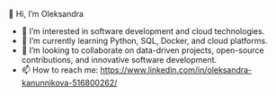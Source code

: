 👋 Hi, I’m Oleksandra
- 👀 I’m interested in software development and cloud technologies.
- 🌱 I’m currently learning Python, SQL, Docker, and cloud platforms.
- 💞️ I’m looking to collaborate on data-driven projects, open-source contributions, and innovative software development.
- 📫 How to reach me: https://www.linkedin.com/in/oleksandra-kanunnikova-516800262/


<!---
kanunnikova23/kanunnikova23 is a ✨ special ✨ repository because its `README.md` (this file) appears on your GitHub profile.
You can click the Preview link to take a look at your changes.
--->
